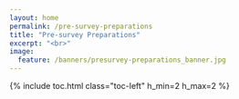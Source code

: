 ```yaml
---
layout: home
permalink: /pre-survey-preparations
title: "Pre-survey Preparations"
excerpt: "<br>"
image:
  feature: /banners/presurvey-preparations_banner.jpg
---
```

{% include toc.html class="toc-left" h_min=2 h_max=2 %}
